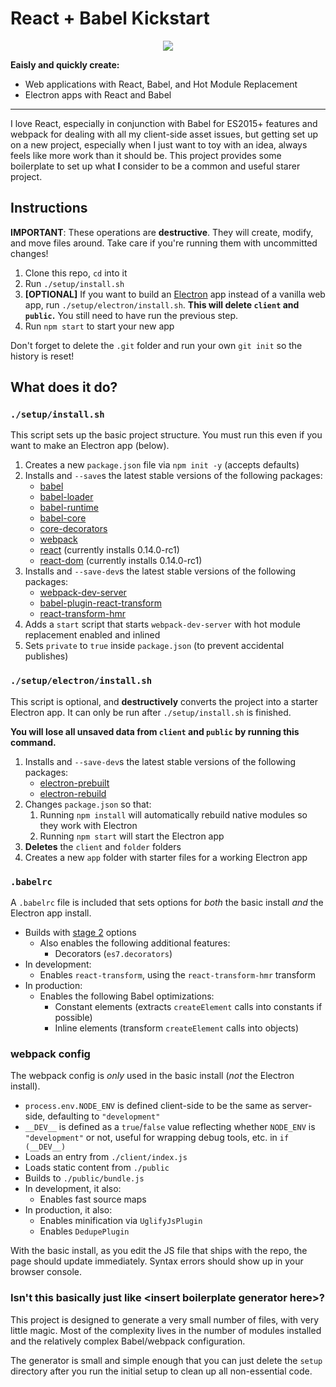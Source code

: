 React + Babel Kickstart
=======================

<div align="center">
<img src="http://i.imgur.com/PGH5x3y.png">
</div>

**Eaisly and quickly create:**

 * Web applications with React, Babel, and Hot Module Replacement
 * Electron apps with React and Babel

---

I love React, especially in conjunction with Babel for ES2015+ features and webpack for dealing with all my client-side asset issues, but getting set up on a new project, especially when I just want to toy with an idea, always feels like more work than it should be. This project provides some boilerplate to set up what **I** consider to be a common and useful starer project.

Instructions
------------

**IMPORTANT**: These operations are **destructive**. They will create, modify, and move files around. Take care if you're running them with uncommitted changes!

 1. Clone this repo, `cd` into it
 2. Run `./setup/install.sh`
 3. **[OPTIONAL]** If you want to build an [Electron](http://electron.atom.io/) app instead of a vanilla web app, run `./setup/electron/install.sh`. **This will delete `client` and `public`.** You still need to have run the previous step.
 4. Run `npm start` to start your new app

Don't forget to delete the `.git` folder and run your own `git init` so the history is reset!

What does it do?
----------------

### `./setup/install.sh`

This script sets up the basic project structure. You must run this even if you want to make an Electron app (below).

 1. Creates a new `package.json` file via `npm init -y` (accepts defaults)
 2. Installs and `--save`s the latest stable versions of the following packages:
    * [babel](https://npmjs.com/package/babel)
    * [babel-loader](https://npmjs.com/package/babel-loader)
    * [babel-runtime](https://npmjs.com/package/babel-runtime)
    * [babel-core](https://npmjs.com/package/babel-core)
    * [core-decorators](https://npmjs.com/package/core-decorators)
    * [webpack](https://npmjs.com/package/webpack)
    * [react](https://npmjs.com/package/react) (currently installs 0.14.0-rc1)
    * [react-dom](https://npmjs.com/package/react-dom) (currently installs 0.14.0-rc1)
 3. Installs and `--save-dev`s the latest stable versions of the following packages:
    * [webpack-dev-server](https://npmjs.com/package/webpack-dev-server)
    * [babel-plugin-react-transform](https://npmjs.com/package/babel-plugin-react-transform)
    * [react-transform-hmr](https://npmjs.com/package/react-transform-hmr)
 4. Adds a `start` script that starts `webpack-dev-server` with hot module replacement enabled and inlined
 5. Sets `private` to `true` inside `package.json` (to prevent accidental publishes)

### `./setup/electron/install.sh`

This script is optional, and **destructively** converts the project into a starter Electron app. It can only be run after `./setup/install.sh` is finished.

**You will lose all unsaved data from `client` and `public` by running this command.**

 1. Installs and `--save-dev`s the latest stable versions of the following packages:
    * [electron-prebuilt](https://npmjs.com/package/electron-prebuilt)
    * [electron-rebuild](https://npmjs.com/package/electron-rebuild)
 2. Changes `package.json` so that:
    1. Running `npm install` will automatically rebuild native modules so they work with Electron
    2. Running `npm start` will start the Electron app
 3. **Deletes** the `client` and `folder` folders
 4. Creates a new `app` folder with starter files for a working Electron app

### `.babelrc`

A `.babelrc` file is included that sets options for *both* the basic install *and* the Electron app install.

* Builds with [stage 2](https://babeljs.io/docs/usage/experimental/) options
    * Also enables the following additional features:
        * Decorators (`es7.decorators`)
* In development:
    * Enables `react-transform`, using the `react-transform-hmr` transform
* In production:
    * Enables the following Babel optimizations:
        * Constant elements (extracts `createElement` calls into constants if possible)
        * Inline elements (transform `createElement` calls into objects)

### webpack config

The webpack config is *only* used in the basic install (*not* the Electron install).

* `process.env.NODE_ENV` is defined client-side to be the same as server-side, defaulting to `"development"`
* `__DEV__` is defined as a `true`/`false` value reflecting whether `NODE_ENV` is `"development"` or not, useful for wrapping debug tools, etc. in `if (__DEV__)`
* Loads an entry from `./client/index.js`
* Loads static content from `./public`
* Builds to `./public/bundle.js`
* In development, it also:
    * Enables fast source maps
* In production, it also:
    * Enables minification via `UglifyJsPlugin`
    * Enables `DedupePlugin`

With the basic install, as you edit the JS file that ships with the repo, the page should update immediately. Syntax errors should show up in your browser console.

### Isn't this basically just like \<insert boilerplate generator here\>?

This project is designed to generate a very small number of files, with very little magic. Most of the complexity lives in the number of modules installed and the relatively complex Babel/webpack configuration.

The generator is small and simple enough that you can just delete the `setup` directory after you run the initial setup to clean up all non-essential code.
